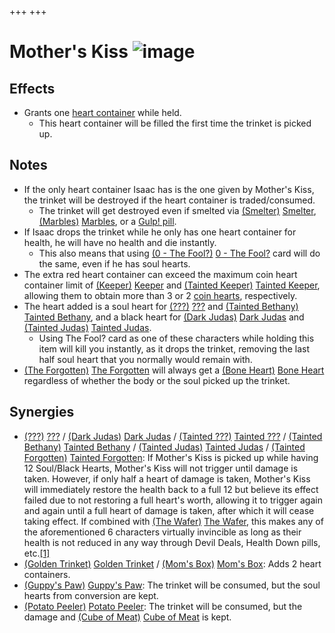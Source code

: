 +++
+++

 # Mother's Kiss ![image](/image/Mother%27s_Kiss.png) 

Effects
---------


* Grants one [heart container](/wiki/Hearts#Red_Heart_Containers "Hearts") while held.
	+ This heart container will be filled the first time the trinket is picked up.


Notes
-------


* If the only heart container Isaac has is the one given by Mother's Kiss, the trinket will be destroyed if the heart container is traded/consumed.
	+ The trinket will get destroyed even if smelted via [(Smelter)](/wiki/Smelter "Smelter") [Smelter](/wiki/Smelter "Smelter"), [(Marbles)](/wiki/Marbles "Marbles") [Marbles](/wiki/Marbles "Marbles"), or a [Gulp! pill](/wiki/Pills "Pills").
* If Isaac drops the trinket while he only has one heart container for health, he will have no health and die instantly.
	+ This also means that using [(0 - The Fool?)](/wiki/Cards_and_Runes "0 - The Fool?") [0 - The Fool?](/wiki/Cards_and_Runes "Cards and Runes") card will do the same, even if he has soul hearts.
* The extra red heart container can exceed the maximum coin heart container limit of  [(Keeper)](/wiki/Keeper "Keeper") [Keeper](/wiki/Keeper "Keeper") and  [(Tainted Keeper)](/wiki/Tainted_Keeper "Tainted Keeper") [Tainted Keeper](/wiki/Tainted_Keeper "Tainted Keeper"), allowing them to obtain more than 3 or 2 [coin hearts](/wiki/Health#Coin_Hearts "Health"), respectively.
* The heart added is a soul heart for  [(???)](/wiki/%3F%3F%3F_(Character) "???") [???](/wiki/%3F%3F%3F_(Character) "??? (Character)") and  [(Tainted Bethany)](/wiki/Tainted_Bethany "Tainted Bethany") [Tainted Bethany](/wiki/Tainted_Bethany "Tainted Bethany"), and a black heart for  [(Dark Judas)](/wiki/Dark_Judas "Dark Judas") [Dark Judas](/wiki/Dark_Judas "Dark Judas") and  [(Tainted Judas)](/wiki/Tainted_Judas "Tainted Judas") [Tainted Judas](/wiki/Tainted_Judas "Tainted Judas").
	+ Using The Fool? card as one of these characters while holding this item will kill you instantly, as it drops the trinket, removing the last half soul heart that you normally would remain with.
* [(The Forgotten)](/wiki/The_Forgotten "The Forgotten") [The Forgotten](/wiki/The_Forgotten "The Forgotten") will always get a [(Bone Heart)](/wiki/Bone_Heart "Bone Heart") [Bone Heart](/wiki/Bone_Heart "Bone Heart") regardless of whether the body or the soul picked up the trinket.


Synergies
-----------


* [(???)](/wiki/%3F%3F%3F_(Character) "???") [???](/wiki/%3F%3F%3F_(Character) "??? (Character)") /  [(Dark Judas)](/wiki/Dark_Judas "Dark Judas") [Dark Judas](/wiki/Dark_Judas "Dark Judas") /  [(Tainted ???)](/wiki/Tainted_%3F%3F%3F "Tainted ???") [Tainted ???](/wiki/Tainted_%3F%3F%3F "Tainted ???") /  [(Tainted Bethany)](/wiki/Tainted_Bethany "Tainted Bethany") [Tainted Bethany](/wiki/Tainted_Bethany "Tainted Bethany") /  [(Tainted Judas)](/wiki/Tainted_Judas "Tainted Judas") [Tainted Judas](/wiki/Tainted_Judas "Tainted Judas") /  [(Tainted Forgotten)](/wiki/Tainted_Forgotten "Tainted Forgotten") [Tainted Forgotten](/wiki/Tainted_Forgotten "Tainted Forgotten"): If Mother's Kiss is picked up while having 12 Soul/Black Hearts, Mother's Kiss will not trigger until damage is taken. However, if only half a heart of damage is taken, Mother's Kiss will immediately restore the health back to a full 12 but believe its effect failed due to not restoring a full heart's worth, allowing it to trigger again and again until a full heart of damage is taken, after which it will cease taking effect. If combined with [(The Wafer)](/wiki/The_Wafer "The Wafer") [The Wafer](/wiki/The_Wafer "The Wafer"), this makes any of the aforementioned 6 characters virtually invincible as long as their health is not reduced in any way through Devil Deals, Health Down pills, etc.[[1]](#cite_note-1)
* [(Golden Trinket)](/wiki/Golden_Trinket "Golden Trinket") [Golden Trinket](/wiki/Golden_Trinket "Golden Trinket") / [(Mom's Box)](/wiki/Mom%27s_Box "Mom's Box") [Mom's Box](/wiki/Mom%27s_Box "Mom's Box"): Adds 2 heart containers.
* [(Guppy's Paw)](/wiki/Guppy%27s_Paw "Guppy's Paw") [Guppy's Paw](/wiki/Guppy%27s_Paw "Guppy's Paw"): The trinket will be consumed, but the soul hearts from conversion are kept.
* [(Potato Peeler)](/wiki/Potato_Peeler "Potato Peeler") [Potato Peeler](/wiki/Potato_Peeler "Potato Peeler"): The trinket will be consumed, but the damage and [(Cube of Meat)](/wiki/Cube_of_Meat "Cube of Meat") [Cube of Meat](/wiki/Cube_of_Meat "Cube of Meat") is kept.


